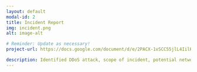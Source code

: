 ```yaml
---
layout: default
modal-id: 2
title: Incident Report
img: incident.png
alt: image-alt

# Reminder: Update as necessary!
project-url: https://docs.google.com/document/d/e/2PACX-1vSCC55jlL4IilKux5_71aguWXuqAGsJm01kRcp5IYSrzHRO73urs-yPYM2GKwVU_d0giL-sU3mysaHk/pub

description: Identified DDoS attack, scope of incident, potential network vulnerabilities and protection measures, and properly documented analysis and recovery plans in order to restore normal operations and maintain alignment with NIST CSF best practices.
---
```

